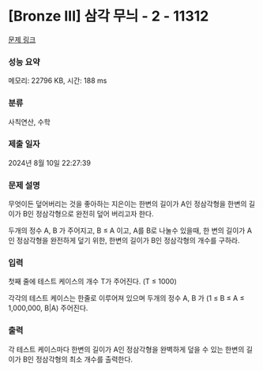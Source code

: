 # [Bronze III] 삼각 무늬 - 2 - 11312 

[문제 링크](https://www.acmicpc.net/problem/11312) 

### 성능 요약

메모리: 22796 KB, 시간: 188 ms

### 분류

사칙연산, 수학

### 제출 일자

2024년 8월 10일 22:27:39

### 문제 설명

<p>무엇이든 덮어버리는 것을 좋아하는 지은이는 한변의 길이가 A인 정삼각형을 한변의 길이가 B인 정삼각형으로 완전히 덮어 버리고자 한다. </p>

<p>두개의 정수 A, B 가 주어지고, B ≤ A 이고, A를 B로 나눌수 있을때, 한 변의 길이가 A인 정삼각형을 완전하게 덮기 위한, 한변의 길이가 B인 정삼각형의 개수를 구하라.</p>

### 입력 

 <p>첫째 줄에 테스트 케이스의 개수 T가 주어진다. (T ≤ 1000)</p>

<p>각각의 테스트 케이스는 한줄로 이루어져 있으며 두개의 정수 A, B 가 (1 ≤ B ≤ A ≤ 1,000,000, B|A) 주어진다.</p>

### 출력 

 <p>각 테스트 케이스마다 한변의 길이가 A인 정삼각형을 완벽하게 덮을 수 있는 한변의 길이가 B인 정삼각형의 최소 개수를 출력한다.</p>

